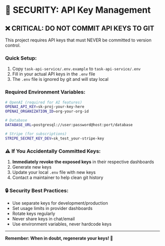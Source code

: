 # 🔐 SECURITY: API Key Management

## ❌ **CRITICAL: DO NOT COMMIT API KEYS TO GIT**

This project requires API keys that must NEVER be committed to version control.

### Quick Setup:
1. Copy `task-api-service/.env.example` to `task-api-service/.env`
2. Fill in your actual API keys in the `.env` file
3. The `.env` file is ignored by git and will stay local

### Required Environment Variables:
```bash
# OpenAI (required for AI features)
OPENAI_API_KEY=sk-proj-your-key-here
OPENAI_ORGANIZATION_ID=org-your-org-id

# Database
DATABASE_URL=postgresql://user:password@host:port/database

# Stripe (for subscriptions)
STRIPE_SECRET_KEY_DEV=sk_test_your-stripe-key
```

### ⚠️ If You Accidentally Committed Keys:
1. **Immediately revoke the exposed keys** in their respective dashboards
2. Generate new keys
3. Update your local `.env` file with new keys
4. Contact a maintainer to help clean git history

### 🔒 Security Best Practices:
- Use separate keys for development/production
- Set usage limits in provider dashboards
- Rotate keys regularly
- Never share keys in chat/email
- Use environment variables, never hardcode keys

---
**Remember: When in doubt, regenerate your keys! 🔐**
